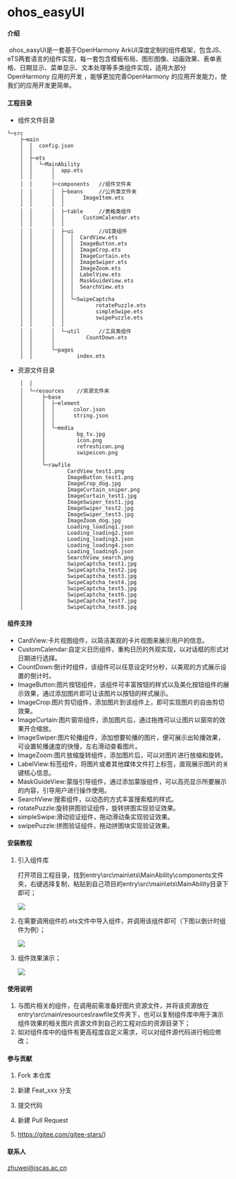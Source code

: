 # ohos_easyUI

#### 介绍
​        ohos_easyUI是一套基于OpenHarmony  ArkUI深度定制的组件框架，包含JS、eTS两套语言的组件实现，每一套包含模板布局、图形图像、动画效果、表单表格、日期显示、菜单显示、文本处理等多类组件实现，适用大部分 OpenHarmony 应用的开发 ，能够更加完善OpenHarmony 的应用开发能力，使我们的应用开发更简单。

#### 工程目录
* 组件文件目录

~~~
└─src
    ├─main
    │  │  config.json
    │  │
    │  ├─ets   
    │  │  └─MainAbility
    │  │      │  app.ets
    │  │      │
    │  │      ├─components   //组件文件夹
    │  │      │  ├─beans     //公共类文件夹
    │  │      │  │      ImageItem.ets
    │  │      │  │
    │  │      │  ├─table     //表格类组件
    │  │      │  │      CustomCalendar.ets
    │  │      │  │
    │  │      │  ├─ui        //UI类组件
    │  │      │  │  │  CardView.ets
    │  │      │  │  │  ImageButton.ets
    │  │      │  │  │  ImageCrop.ets
    │  │      │  │  │  ImageCurtain.ets
    │  │      │  │  │  ImageSwiper.ets
    │  │      │  │  │  ImageZoom.ets
    │  │      │  │  │  LabelView.ets
    │  │      │  │  │  MaskGuideView.ets
    │  │      │  │  │  SearchView.ets
    │  │      │  │  │
    │  │      │  │  └─SwipeCaptcha
    │  │      │  │          rotatePuzzle.ets
    │  │      │  │          simpleSwipe.ets
    │  │      │  │          swipePuzzle.ets
    │  │      │  │
    │  │      │  └─util      //工具类组件  
    │  │      │          CountDown.ets
    │  │      │
    │  │      └─pages
    │  │              index.ets
~~~

- 资源文件目录

~~~
    │  │
    │  └─resources    //资源文件夹
    │      ├─base
    │      │  ├─element
    │      │  │      color.json
    │      │  │      string.json
    │      │  │
    │      │  └─media
    │      │          bg_tv.jpg
    │      │          icon.png
    │      │          refreshicon.png
    │      │          swipeicon.png
    │      │
    │      └─rawfile
    │              CardView_test1.png
    │              ImageButton_test1.png
    │              ImageCrop_dog.jpg
    │              ImageCurtain_sniper.png
    │              ImageCurtain_test1.jpg
    │              ImageSwiper_test1.jpg
    │              ImageSwiper_test2.jpg
    │              ImageSwiper_test3.jpg
    │              ImageZoom_dog.jpg
    │              Loading_loading1.json
    │              Loading_loading2.json
    │              Loading_loading3.json
    │              Loading_loading4.json
    │              Loading_loading5.json
    │              SearchView_search.png
    │              SwipeCaptcha_test1.jpg
    │              SwipeCaptcha_test2.jpg
    │              SwipeCaptcha_test3.jpg
    │              SwipeCaptcha_test4.jpg
    │              SwipeCaptcha_test5.jpg
    │              SwipeCaptcha_test6.jpg
    │              SwipeCaptcha_test7.jpg
    │              SwipeCaptcha_test8.jpg
~~~



#### 组件支持

- CardView:卡片视图组件，以简洁美观的卡片视图来展示用户的信息。
- CustomCalendar:自定义日历组件，重构日历的外观实现，以对话框的形式对日期进行选择。
- CountDown:倒计时组件，该组件可以任意设定时分秒，以美观的方式展示设置的倒计时。
- ImageButton:图片按钮组件，该组件可丰富按钮的样式以及美化按钮组件的展示效果，通过添加图片即可让该图片以按钮的样式展示。
- ImageCrop:图片剪切组件，添加图片到该组件上，即可实现图片的自由剪切效果。
- ImageCurtain:图片窗帘组件，添加图片后，通过拖拽可以让图片以窗帘的效果开合缩放。
- ImageSwiper:图片轮播组件，添加想要轮播的图片，便可展示出轮播效果，可设置轮播速度的快慢，左右滑动查看图片。
- ImageZoom:图片放缩旋转组件，添加图片后，可以对图片进行放缩和旋转。
- LabelView:标签组件，将图片或者其他媒体文件打上标签，直观展示图片的关键核心信息。
- MaskGuideView:蒙版引导组件，通过添加蒙版组件，可以高亮显示所要展示的内容，引导用户进行操作使用。
- SearchView:搜索组件，以动态的方式丰富搜索框的样式。
- rotatePuzzle:旋转拼图验证组件，旋转拼图实现验证效果。
- simpleSwipe:滑动验证组件，拖动滑动条实现验证效果。
- swipePuzzle:拼图验证组件，拖动拼图块实现验证效果。


#### 安装教程

1. 引入组件库

   打开项目工程目录，找到entry\src\main\ets\MainAbility\components文件夹，右键选择复制，粘贴到自己项目的entry\src\main\ets\MainAbility目录下即可；

   ![](20220930_easyUI_1.jpg)

2. 在需要调用组件的.ets文件中导入组件，并调用该组件即可（下图以倒计时组件为例）；

   ![](20220930_easyUI_2.jpg)

3. 组件效果演示；

   ![](20220930_easyUI_3.jpg)

#### 使用说明

1.  与图片相关的组件，在调用前需准备好图片资源文件，并将该资源放在entry\src\main\resources\rawfile文件夹下，也可以复制组件库中用于演示组件效果的相关图片资源文件到自己的工程对应的资源目录下；
1.  如对组件库中的组件有更高程度自定义需求，可以对组件源代码进行相应修改；


#### 参与贡献

1.  Fork 本仓库
2.  新建 Feat_xxx 分支
3.  提交代码
4.  新建 Pull Request

6.  https://gitee.com/gitee-stars/)

#### 联系人

zhuwei@iscas.ac.cn